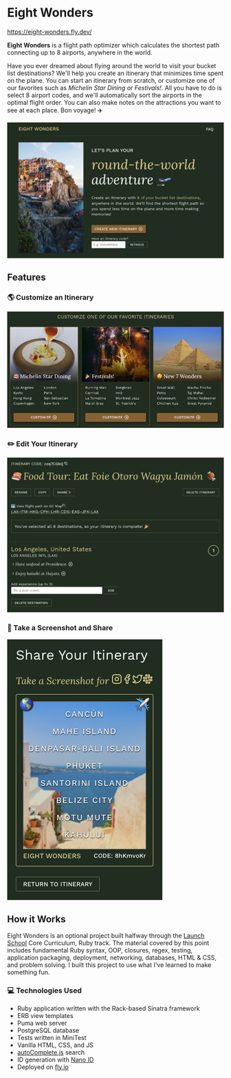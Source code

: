 # Eight Wonders

https://eight-wonders.fly.dev/

**Eight Wonders** is a flight path optimizer which calculates the shortest path connecting up to 8 airports, anywhere in the world.

Have you ever dreamed about flying around the world to visit your bucket list destinations? We'll help you create an itinerary that minimizes time spent on the plane.
You can start an itinerary from scratch, or customize one of our favorites such as *Michelin Star Dining* or *Festivals!*. All you have to do is select 8 airport codes, and we'll automatically sort the airports in the optimal flight order. You can also make notes on the attractions you want to see at each place. Bon voyage! :airplane:

![Eight Wonders Home Page](public/images/eight_wonders_homepage.png)


## Features

### :earth_americas: Customize an Itinerary

![Eight Wonders - Favorite Itineraries](public/images/eight_wonders_favorites.png)

### :pencil2: Edit Your Itinerary

![Eight Wonders - Create Itinerary](public/images/eight_wonders_itinerary.png)

### :iphone: Take a Screenshot and Share

![Eight Wonders - Share](public/images/eight_wonders_sharing.png)

## How it Works

Eight Wonders is an optional project built halfway through the [Launch School](https://launchschool.com/) Core Curriculum, Ruby track. The material covered by this point includes fundamental Ruby syntax, OOP, closures, regex, testing, application packaging, deployment, networking, databases, HTML & CSS, and problem solving. I built this project to use what I've learned to make something fun.

### :computer: Technologies Used

* Ruby application written with the Rack-based Sinatra framework
* ERB view templates
* Puma web server
* PostgreSQL database
* Tests written in MiniTest
* Vanilla HTML, CSS, and JS
* [autoComplete.js](https://tarekraafat.github.io/autoComplete.js/#/) search
* ID generation with [Nano ID](https://github.com/ai/nanoid)
* Deployed on [fly.io](https://fly.io/)